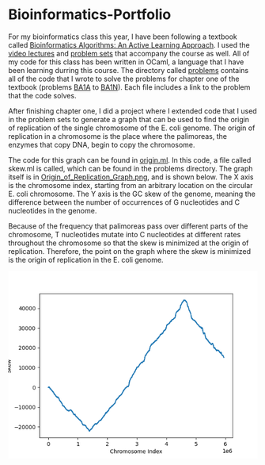 # Bioinformatics-Portfolio
For my bioinformatics class this year, I have been following a textbook called [Bioinformatics Algorithms: An Active Learning Approach](https://www.amazon.com/Bioinformatics-Algorithms-Active-Learning-Approach/dp/0990374637/ref=sr_1_3?dchild=1&keywords=bioinformatics+algorithms+textbook&qid=1608832072&sr=8-3). I used the [video lectures](https://www.bioinformaticsalgorithms.org/lecture-videos) and [problem sets](http://rosalind.info/problems/list-view/?location=bioinformatics-textbook-track) that accompany the course as well. All of my code for this class has been written in OCaml, a language that I have been learning durring this course. The directory called [problems](./problems) contains all of the code that I wrote to solve the problems for chapter one of the textbook (problems [BA1A](http://rosalind.info/problems/ba1a/) to [BA1N](http://rosalind.info/problems/ba1n/)). Each file includes a link to the problem that the code solves.

After finishing chapter one, I did a project where I extended code that I used in the problem sets to generate a graph that can be used to find the origin of replication of the single chromosome of the E. coli genome. The origin of replication in a chromosome is the place where the palimoreas, the enzymes that copy DNA, begin to copy the chromosome.

The code for this graph can be found in [origin.ml](./origin.ml). In this code, a file called skew.ml is called, which can be found in the problems directory. The graph itself is in [Origin_of_Replication_Graph.png](./Origin_of_Replication_Graph.png), and is shown below. The X axis is the chromosome index, starting from an arbitrary location on the circular E. coli chromosome. The Y axis is the GC skew of the genome, meaning the difference between the number of occurrences of G nucleotides and C nucleotides in the genome. 

Because of the frequency that palimoreas pass over different parts of the chromosome, T nucleotides mutate into C nucleotides at different rates throughout the chromosome so that the skew is minimized at the origin of replication. Therefore, the point on the graph where the skew is minimized is the origin of replication in the E. coli genome.

![Graph of Skew in E. Coli Genome](./Origin_of_Replication_Graph.png)
